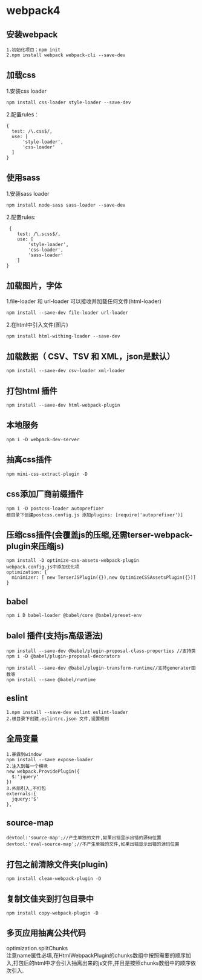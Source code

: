 # webpack4
## 安装webpack
    1.初始化项目：npm init
    2.npm install webpack webpack-cli --save-dev
## 加载css
  1.安装css loader  
  ```
  npm install css-loader style-loader --save-dev  
  ```
  2.配置rules：
  ```
  {
    test: /\.css$/,
    use: [
        'style-loader',
        'css-loader'
    ]
  }
  ```
## 使用sass
1.安装sass loader  
```
npm install node-sass sass-loader --save-dev
```  
2.配置rules:
```
 {  
    test: /\.scss$/,  
    use: [
        'style-loader',
        'css-loader',
        'sass-loader'
    ]
}
```
## 加载图片，字体
1.file-loader 和 url-loader 可以接收并加载任何文件(html-loader)  
```  
npm install --save-dev file-loader url-loader 
```
2.在html中引入文件(图片) 
```
npm install html-withimg-loader --save-dev
```
## 加载数据（ CSV、TSV 和 XML，json是默认）
```
npm install --save-dev csv-loader xml-loader  
```
## 打包html 插件
```
npm install --save-dev html-webpack-plugin
```
## 本地服务
```
npm i -D webpack-dev-server
```
## 抽离css插件
```
npm mini-css-extract-plugin -D
```
## css添加厂商前缀插件
```
npm i -D postcss-loader autoprefixer  
根目录下创建postcss.config.js 添加plugins: [require('autoprefixer')]
``` 
## 压缩css插件(会覆盖js的压缩,还需terser-webpack-plugin来压缩js)
```
npm install -D optimize-css-assets-webpack-plugin
webpack.config.js中添加优化项
optimization: {
  minimizer: [ new TerserJSPlugin({}),new OptimizeCSSAssetsPlugin({})]
}
```
## babel
```
npm i D babel-loader @babel/core @babel/preset-env
```
## balel 插件(支持js高级语法)
```
npm install --save-dev @babel/plugin-proposal-class-properties //支持类
npm i -D @babel/plugin-proposal-decorators

npm install --save-dev @babel/plugin-transform-runtime//支持generator函数等
npm install --save @babel/runtime
```
## eslint 
```
1.npm install --save-dev eslint eslint-loader  
2.根目录下创建.eslintrc.json 文件,设置规则
```
## 全局变量
```
1.暴露到window  
npm install --save expose-loader 
2.注入到每一个模块
new webpack.ProvidePlugin({
  $:'jquery'
})
3.外部引入,不打包
externals:{
  jquery:'$'
},
```
## source-map
```
devtool:'source-map';//产生单独的文件,如果出错显示出错的源码位置
devtool:'eval-source-map';//不产生单独的文件,如果出错显示出错的源码位置
```
## 打包之前清除文件夹(plugin)
```
npm install clean-webpack-plugin -D
```
## 复制文佳夹到打包目录中
```
npm install copy-webpack-plugin -D
```
## 多页应用抽离公共代码
optimization.splitChunks  
注意name属性必填,在HtmlWebpackPlugin的chunks数组中按照需要的顺序加入,打包后的html中才会引入抽离出来的js文件,并且是按照chunks数组中的顺序依次引入.
